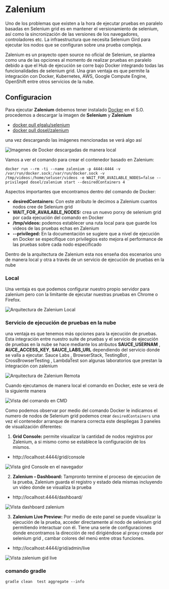 # Zalenium

Uno de los problemas que existen a la hora de ejecutar pruebas en paralelo basadas en Selenium grid
es en mantener el versionamiento de selenium, así como la sincronización de las versiones de los navegadores, controladores etc.
La infraestructura que necesita Selenium Gird para ejecutar los nodos que se configuran sobre una prueba compleja.

Zalenium es un prayecto open source no oficial de Selenium, se plantea como una de las opciones al momento de realizar pruebas en paralelo
debido a que el Hub de ejecución se corre bajo Docker integrando todas las funcionalidades de selenium grid. 
Una gran ventaja es que permite la integración con Docker, Kubernetes, AWS, Google Compute Engine, OpenShift entre otros servicios de la nube.

## Configuracion

Para ejecutar **Zalenium** debemos tener instalado [Docker](https://hub.docker.com/) en el S.O. 
procedemos a descargar la imagen  de **Selenium** y **Zalenium**

*	[docker pull elgalu/selenium](https://hub.docker.com/r/elgalu/selenium)
*	[docker pull dosel/zalenium](https://hub.docker.com/r/dosel/zalenium)

una vez descargando las imágenes mencionadas se verá algo así 

![Imagenes de Docker descargadas de manera local](https://drive.google.com/file/d/1raTUlzDynTz3Imjqf2qmWdwl6Vlwws19/view)

Vamos a ver el comando para crear el contenedor basado en Zalenium:
```
docker run --rm -ti --name zalenium -p 4444:4444 -v /var/run/docker.sock:/var/run/docker.sock -v /tmp/videos:/home/seluser/videos -e WAIT_FOR_AVAILABLE_NODES=false --privileged dosel/zalenium start --desiredContainers 4
```
Aspectos importantes que encontramos dentro del comando de Docker:

+ **desiredContainers:**  Con  este atributo le decimos a Zalenium cuantos nodos cree de Selenium grid 
+ **WAIT_FOR_AVAILABLE_NODES:** crea un nuevo porxy de selenium grid por cada ejecución del comando en Docker
+ **/tmp/videos:** podemos establecer una ruta local para que guarde los videos de las pruebas echas en Zalenium
+ **--privileged:** En la documentación se sugiere que a nivel de ejecución en Docker se especifique con privilegios esto mejora el performance de las pruebas sobre cada nodo especificado

Dentro de la arquitectura de Zalenium esta nos enseña dos escenarios uno de manera local y otra a través de un servicio de ejecución de pruebas en la nube

### Local 
Una ventaja es que podemos configurar nuestro propio servidor para zalenium pero con la limitante de ejecutar nuestras pruebas en Chrome o Firefox.

![Arquitectura de Zalenium Local](https://drive.google.com/file/d/1_QJEhbfTethUjmONf7z-amQPQfs1DFu1/view)

### Servicio de ejecución de pruebas en la nube
una ventaja es que tenemos más opciones para la ejecución de pruebas. Esta integración entre nuestro suite de pruebas y el servicio de ejecución de pruebas en la nube se hace mediante los atributos **SAUCE_USERNAM** , **AUCE_ACCESS_KEY**, **SAUCE_LABS_URL** dependiendo del servicio donde se valla a ejecutar.
Sauce Labs , BrowserStack, TestingBot , CrossBrowserTesting , LambdaTest  son algunas laboratorios que prestan la integración  con  zalenium

![Arquitectura de Zalenium Remota](https://drive.google.com/file/d/1PnIdx7BTUckponyC495Vn54szKSqsPSL/view)

Cuando ejecutamos de manera local el comando en Docker, este se verá de la siguiente manera

![Vista del comando en CMD](https://drive.google.com/file/d/1hFAdY4Uo3zccerLnzgHiAasio3jnErYk/view)

Como podemos observar por medio del comando Docker le indicamos el numero de nodos de Selenium grid podemos crear `desiredContainers` una vez el contenedor arranque de manera correcta este despliegas 3 paneles de visualización diferentes: 

1. **Grid Console:** permite visualizar la cantidad de nodos registros por Zalenium, a si mismo como se establece la configuración de los mismos.

 + http://localhost:4444/grid/console

![Vista gird Console en el navegador](https://drive.google.com/file/d/13rigjbSKNmFZS16kSEVDilhb5cFVQmkt/view)
 
2. **Zalenium – Dashboard:** Tampronto termine el proceso de ejecucion de la prueba, Zalenium guarda el registro y estado dela mismas 
								incluyendo un video donde se visualiza la prueba 

+ http://localhost:4444/dashboard/

![Vista dashboard zalenium](https://drive.google.com/file/d/1kWB9lCJ42TDKJ8BFNgoLcGOIE1gE8HDv/view)

3. **Zalenium Live Preview:** Por medio de este panel se puede visualizar la ejecución de la prueba, acceder directamente al nodo de selenium grid permitiendo interactuar con él. 
								Tiene una serie de configuraciones donde encontramos la dirección de red dirigiéndose al proxy creada por selenium grid , cambar colores del menú entre otras funciones.

+ http://localhost:4444/grid/admin/live

![Vista zalenium gid live](https://drive.google.com/file/d/1nAIL-UpzE-aJj2PNipizWBzuWfXM80EX/view)
	
	

### comando gradle 

```
gradle clean  test aggregate --info
```

